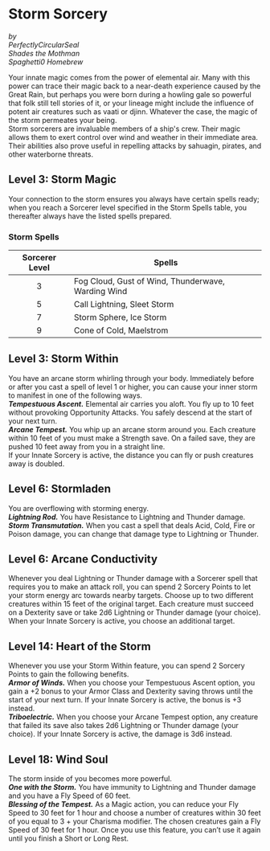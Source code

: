 # Storm Sorcery
*by*  
*PerfectlyCircularSeal*  
*Shades the Mothman*  
*Spaghetti0 Homebrew*  

Your innate magic comes from the power of elemental air. Many with this power can trace their magic back to a near-death experience caused by the Great Rain, but perhaps you were born during a howling gale so powerful that folk still tell stories of it, or your lineage might include the influence of potent air creatures such as vaati or djinn. Whatever the case, the magic of the storm permeates your being.  
Storm sorcerers are invaluable members of a ship's crew. Their magic allows them to exert control over wind and weather in their immediate area. Their abilities also prove useful in repelling attacks by sahuagin, pirates, and other waterborne threats.

## Level 3: Storm Magic
Your connection to the storm ensures you always have certain spells ready; when you reach a Sorcerer level specified in the Storm Spells table, you thereafter always have the listed spells prepared.

### Storm Spells
| Sorcerer Level | Spells                                             |
|:--------------:|----------------------------------------------------|
| 3              | Fog Cloud, Gust of Wind, Thunderwave, Warding Wind |
| 5              | Call Lightning, Sleet Storm                        |
| 7              | Storm Sphere, Ice Storm                            |
| 9              | Cone of Cold, Maelstrom                            |

## Level 3: Storm Within
You have an arcane storm whirling through your body. Immediately before or after you cast a spell of level 1 or higher, you can cause your inner storm to manifest in one of the following ways.  
***Tempestuous Ascent.*** Elemental air carries you aloft. You fly up to 10 feet without provoking Opportunity Attacks. You safely descend at the start of your next turn.  
***Arcane Tempest.*** You whip up an arcane storm around you. Each creature within 10 feet of you must make a Strength save. On a failed save, they are pushed 10 feet away from you in a straight line.  
If your Innate Sorcery is active, the distance you can fly or push creatures away is doubled.

## Level 6: Stormladen
You are overflowing with storming energy.  
***Lightning Rod.*** You have Resistance to Lightning and Thunder damage.  
***Storm Transmutation.*** When you cast a spell  that deals Acid, Cold, Fire or Poison damage, you can change that damage type to Lightning or Thunder.

## Level 6: Arcane Conductivity
Whenever you deal Lightning or Thunder damage with a Sorcerer spell that requires you to make an attack roll, you can spend 2 Sorcery Points to let your storm energy arc towards nearby targets. Choose up to two different creatures within 15 feet of the original target. Each creature must succeed on a Dexterity save or take 2d6 Lightning or Thunder damage (your choice). When your Innate Sorcery is active, you choose an additional target.

## Level 14: Heart of the Storm
Whenever you use your Storm Within feature, you can spend 2 Sorcery Points to gain the following benefits.  
***Armor of Winds.*** When you choose your Tempestuous Ascent option, you gain a +2 bonus to your Armor Class and Dexterity saving throws until the start of your next turn. If your Innate Sorcery is active, the bonus is +3 instead.  
***Triboelectric.*** When you choose your Arcane Tempest option, any creature that failed its save also takes 2d6 Lightning or Thunder damage (your choice). If your Innate Sorcery is active, the damage is 3d6 instead.

## Level 18: Wind Soul
The storm inside of you becomes more powerful.  
***One with the Storm.*** You have immunity to Lightning and Thunder damage and you have a Fly Speed of 60 feet.  
***Blessing of the Tempest.*** As a Magic action, you can reduce your Fly Speed to 30 feet for 1 hour and choose a number of creatures within 30 feet of you equal to 3 + your Charisma modifier. The chosen creatures gain a Fly Speed of 30 feet for 1 hour. Once you use this feature, you can’t use it again until you finish a Short or Long Rest.